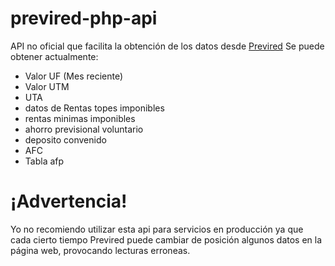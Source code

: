 # previred-php-api


API no oficial que facilita la obtención de los datos desde [Previred](https://www.previred.com/web/previred/indicadores-previsionales)
Se puede obtener actualmente:
<br>
* Valor UF (Mes reciente)
* Valor UTM
* UTA
* datos de Rentas topes imponibles
* rentas minimas imponibles
* ahorro previsional voluntario
* deposito convenido
* AFC
* Tabla afp



# ¡Advertencia!
Yo no recomiendo utilizar esta api para servicios en producción ya que cada cierto tiempo Previred puede cambiar de
posición algunos datos en la página web, provocando lecturas erroneas. 


